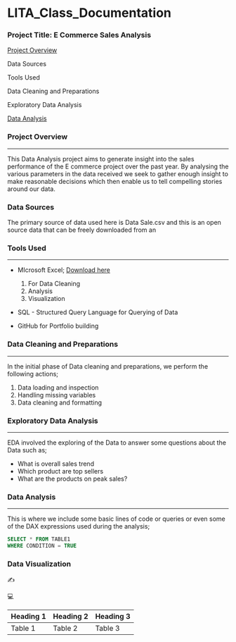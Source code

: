 # LITA_Class_Documentation

### Project Title: E Commerce Sales Analysis

[Project Overview](#project-overview)

Data Sources

Tools Used

Data Cleaning and Preparations

Exploratory Data Analysis

[Data Analysis](#data-analysis)

### Project Overview
---
This Data Analysis project aims to generate insight into the sales performance of the E commerce project over the past year. By analysing the various parameters in the data received we seek to gather enough insight to make reasonable decisions which then enable us to tell compelling stories around our data.

### Data Sources
The primary source of data used here is Data Sale.csv and this is an open source data that can be freely downloaded from an 

### Tools Used
---
- MIcrosoft Excel; [Download here](https://www.microsoft.com)
  1. For Data Cleaning
  2. Analysis
  3. Visualization
     
- SQL - Structured Query Language for Querying of Data
- GitHub for Portfolio building

### Data Cleaning and Preparations
---
In the initial phase of Data cleaning and preparations, we perform the following actions;
1. Data loading and inspection
2. Handling missing variables
3. Data cleaning and formatting

### Exploratory Data Analysis
---
EDA involved the exploring of the Data to answer some questions about the Data such as;
- What is overall sales trend
- Which product are top sellers
- What are the products on peak sales?

### Data Analysis
---
This is where we include some basic lines of code or queries or even some of the DAX expressions used during the analysis;
```SQL
SELECT * FROM TABLE1
WHERE CONDITION = TRUE
```

### Data Visualization


✍️

💻

|Heading 1|Heading 2|Heading 3|
|---------|---------|---------|
|Table 1|Table 2|Table 3|
